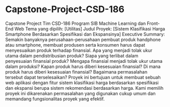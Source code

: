# Capstone-Project-CSD-186
Capstone Project Tim CSD-186 Program SIB Machine Learning dan Front-End Web
Tema yang dipilih: [Utilitas]
Judul Proyek: [Sistem Klasifikasi Harga Smartphone Berdasarkan Spesifikasi dan Ekspansinya] 
Executive Summary:
Semakin banyaknya perusahaan-perusahaan pembuat produk handphone atau smartphone, membuat produsen serta konsumen harus dapat menyesuaikan produk terhadap finansial.
Apa yang menjadi tolak ukur utama dalam pendistribusian produk?
Siapa yang terlibat dalam penyesuaian finansial produk?
Mengapa finansial menjadi tolak ukur utama dalam produksi?
Kapan produk harus diberi kesesuaian finansial?
Di mana produk harus diberi kesesuaian finansial?
Bagaimana permasalahan tersebut dapat terselesaikan?
Proyek ini bertujuan untuk membuat sebuah web aplikasi dengan fitur sistem klasifikasi harga berdasarkan spesifikasi dan ekspansi berupa sistem rekomendasi berdasarkan harga. Kami memilih proyek ini dikarenakan permasalahan yang digunakan cukup umum dan memandang fungsionalitas proyek yang efektif.
